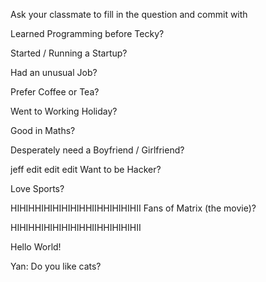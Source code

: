 Ask your classmate to fill in the question and commit with 

Learned Programming before Tecky? 

Started / Running a Startup? 

Had an unusual Job? 

Prefer Coffee or Tea? 

Went to Working Holiday? 

Good in Maths? 

Desperately need a Boyfriend / Girlfriend? 


jeff edit edit edit
Want to be Hacker? 

Love Sports? 

HIHIHHIHIHIHIHIHHIIHHIHIHIHII
Fans of Matrix (the movie)? 

HIHIHHIHIHIHIHIHHIIHHIHIHIHII

Hello World!

Yan: Do you like cats?